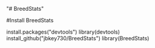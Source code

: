 "# BreedStats" 

#Install BreedStats

install.packages("devtools")
library(devtools)
install_github("jbkey730/BreedStats")
library(BreedStats)


